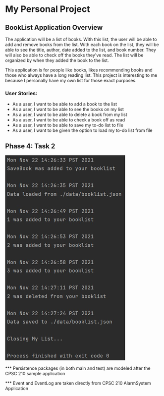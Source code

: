 # My Personal Project

## BookList Application Overview

The application will be a list of books. With this list, the user will be able to add and remove books from the list.
With each book on the list, they will be able to see the title, author, date added to the list, and book number. They 
will also be able to check off the books they've read. The list will be organized by when they added the book to the
list.

This application is for people like books, likes recommending books and those who always have a long reading list. 
This project is interesting to me because I personally have my own list for those exact purposes.

### **User Stories**:
- As a user, I want to be able to add a book to the list
- As a user, I want to be able to see the books on my list
- As a user, I want to be able to delete a book from my list
- As a user, I want to be able to check a book off as read
- As a user, I want to be able to save my to-do list to file
- As a user, I want to be given the option to load my to-do list from file

## Phase 4: Task 2
![Event Log Screenshot](CPSC%20210%20-%20Phase%204%20T2%20EventLog.jpg)

*** Persistence packages (in both main and test) are modeled after the CPSC 210 sample application

*** Event and EventLog are taken directly from CPSC 210 AlarmSystem Application